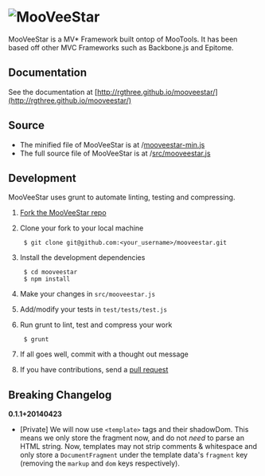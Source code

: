 ![MooVeeStar](http://rgthree.github.io/mooveestar/media/logo.png)
==========

MooVeeStar is a MV* Framework built ontop of MooTools. It has been based off other MVC Frameworks such as Backbone.js and Epitome.


## Documentation

See the documentation at [http://rgthree.github.io/mooveestar/](http://rgthree.github.io/mooveestar/)


## Source

- The minified file of MooVeeStar is at /[mooveestar-min.js](mooveestar-min.js)
- The full source file of MooVeeStar is at /[src/mooveestar.js](src/mooveestar.js)


## Development

MooVeeStar uses grunt to automate linting, testing and compressing.

1. [Fork the MooVeeStar repo](https://help.github.com/articles/fork-a-repo)
2. Clone your fork to your local machine

        $ git clone git@github.com:<your_username>/mooveestar.git

2. Install the development dependencies

        $ cd mooveestar
        $ npm install
        
3. Make your changes in `src/mooveestar.js`
4. Add/modify your tests in `test/tests/test.js`
5. Run grunt to lint, test and compress your work

        $ grunt 
        
6. If all goes well, commit with a thought out message
7. If you have contributions, send a [pull request](https://help.github.com/articles/using-pull-requests)


## Breaking Changelog

**0.1.1+20140423**

- [Private] We will now use `<template>` tags and their shadowDom. This means we only store the fragment now, and do not _need_ to parse an HTML string. Now, templates may not strip comments & whitespace and only store a `DocumentFragment` under the template data's `fragment` key (removing the `markup` and `dom` keys respectively).
